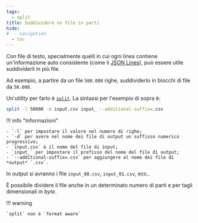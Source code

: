 ```yaml
---
tags:
  - split
title: Suddividere un file in parti
hide:
#  - navigation
  - toc
---
```


Con file di testo, specialmente quelli in cui ogni linea contiene un'informazione auto consistente (come il [JSON Lines](https://jsonlines.org/)), può essere utile suddividerli in più file.

Ad esempio, a partire da un file `500.000` righe, suddividerlo in blocchi di file da `50.000`.

Un'*utility* per farlo è [`split`](../../utilities/#split). La sintassi per l'esempio di sopra è:

```bash
split -l 50000 -d input.csv input_ --additional-suffix=.csv
```

!!! info "Informazioni"

    - `-l` per impostare il valore nel numero di righe;
    - `-d` per avere nel nome dei file di output un suffisso numerico progressivo;
    - `input.csv` è il nome del file di input;
    - `input_` per impostare il prefisso del nome del file di output;
    - `--additional-suffix=.csv` per aggiungere al nome dei file di *output* `.csv`.

In output si avranno i file `input_00.csv`, `input_01.csv`, ecc..

È possibile dividere il file anche in un determinato numero di parti e per tagli dimensionali in *byte*.

!!! warning

    `split` non è `format aware`
